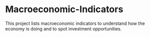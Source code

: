 # Macroeconomic-Indicators
This project lists macroeconomic indicators to understand how the economy is doing and to spot investment opportunities.
